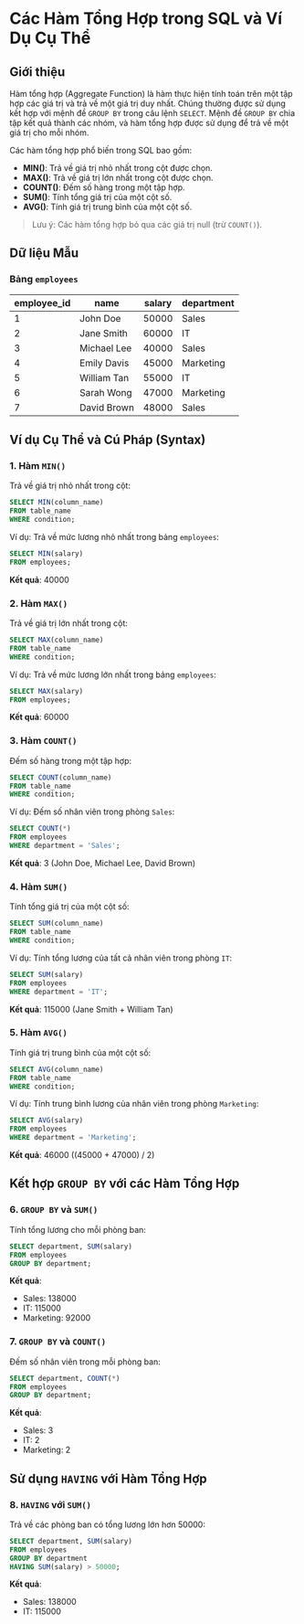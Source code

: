 
# Các Hàm Tổng Hợp trong SQL và Ví Dụ Cụ Thể

## Giới thiệu
Hàm tổng hợp (Aggregate Function) là hàm thực hiện tính toán trên một tập hợp các giá trị và trả về một giá trị duy nhất. Chúng thường được sử dụng kết hợp với mệnh đề `GROUP BY` trong câu lệnh `SELECT`. Mệnh đề `GROUP BY` chia tập kết quả thành các nhóm, và hàm tổng hợp được sử dụng để trả về một giá trị cho mỗi nhóm.

Các hàm tổng hợp phổ biến trong SQL bao gồm:

- **MIN()**: Trả về giá trị nhỏ nhất trong cột được chọn.
- **MAX()**: Trả về giá trị lớn nhất trong cột được chọn.
- **COUNT()**: Đếm số hàng trong một tập hợp.
- **SUM()**: Tính tổng giá trị của một cột số.
- **AVG()**: Tính giá trị trung bình của một cột số.

> Lưu ý: Các hàm tổng hợp bỏ qua các giá trị null (trừ `COUNT()`).

## Dữ liệu Mẫu
### Bảng `employees`
| employee_id | name        | salary | department |
|-------------|-------------|--------|------------|
| 1           | John Doe    | 50000  | Sales      |
| 2           | Jane Smith  | 60000  | IT         |
| 3           | Michael Lee | 40000  | Sales      |
| 4           | Emily Davis | 45000  | Marketing  |
| 5           | William Tan | 55000  | IT         |
| 6           | Sarah Wong  | 47000  | Marketing  |
| 7           | David Brown | 48000  | Sales      |

## Ví dụ Cụ Thể và Cú Pháp (Syntax)

### 1. Hàm `MIN()`
Trả về giá trị nhỏ nhất trong cột:
```sql
SELECT MIN(column_name)
FROM table_name
WHERE condition;
```

Ví dụ: Trả về mức lương nhỏ nhất trong bảng `employees`:
```sql
SELECT MIN(salary) 
FROM employees;
```
**Kết quả**: 40000

### 2. Hàm `MAX()`
Trả về giá trị lớn nhất trong cột:
```sql
SELECT MAX(column_name)
FROM table_name
WHERE condition;
```

Ví dụ: Trả về mức lương lớn nhất trong bảng `employees`:
```sql
SELECT MAX(salary) 
FROM employees;
```
**Kết quả**: 60000

### 3. Hàm `COUNT()`
Đếm số hàng trong một tập hợp:
```sql
SELECT COUNT(column_name)
FROM table_name
WHERE condition;
```

Ví dụ: Đếm số nhân viên trong phòng `Sales`:
```sql
SELECT COUNT(*) 
FROM employees 
WHERE department = 'Sales';
```
**Kết quả**: 3 (John Doe, Michael Lee, David Brown)

### 4. Hàm `SUM()`
Tính tổng giá trị của một cột số:
```sql
SELECT SUM(column_name)
FROM table_name
WHERE condition;
```

Ví dụ: Tính tổng lương của tất cả nhân viên trong phòng `IT`:
```sql
SELECT SUM(salary) 
FROM employees 
WHERE department = 'IT';
```
**Kết quả**: 115000 (Jane Smith + William Tan)

### 5. Hàm `AVG()`
Tính giá trị trung bình của một cột số:
```sql
SELECT AVG(column_name)
FROM table_name
WHERE condition;
```

Ví dụ: Tính trung bình lương của nhân viên trong phòng `Marketing`:
```sql
SELECT AVG(salary) 
FROM employees 
WHERE department = 'Marketing';
```
**Kết quả**: 46000 ((45000 + 47000) / 2)

## Kết hợp `GROUP BY` với các Hàm Tổng Hợp

### 6. `GROUP BY` và `SUM()`
Tính tổng lương cho mỗi phòng ban:
```sql
SELECT department, SUM(salary) 
FROM employees 
GROUP BY department;
```
**Kết quả**:
- Sales: 138000
- IT: 115000
- Marketing: 92000

### 7. `GROUP BY` và `COUNT()`
Đếm số nhân viên trong mỗi phòng ban:
```sql
SELECT department, COUNT(*) 
FROM employees 
GROUP BY department;
```
**Kết quả**:
- Sales: 3
- IT: 2
- Marketing: 2

## Sử dụng `HAVING` với Hàm Tổng Hợp

### 8. `HAVING` với `SUM()`
Trả về các phòng ban có tổng lương lớn hơn 50000:
```sql
SELECT department, SUM(salary) 
FROM employees 
GROUP BY department 
HAVING SUM(salary) > 50000;
```
**Kết quả**:
- Sales: 138000
- IT: 115000
